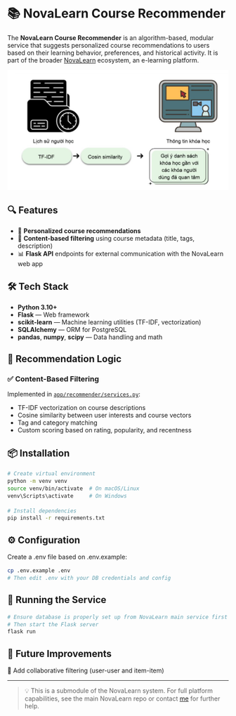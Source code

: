 # 📚 NovaLearn Course Recommender

The **NovaLearn Course Recommender** is an algorithm-based, modular service that suggests personalized course recommendations to users based on their learning behavior, preferences, and historical activity. It is part of the broader [NovaLearn](https://github.com/KhoiMaiDinh/ELearning_BE) ecosystem, an e-learning platform.

<p align="center">
  <img src="assets/banner.png" alt="NovaLearn Course Recommender" width="600"/>
</p>

## 🔍 Features

-   🎯 **Personalized course recommendations**
-   🧠 **Content-based filtering** using course metadata (title, tags, description)
-   📊 **Flask API** endpoints for external communication with the NovaLearn web app

## 🛠️ Tech Stack

-   **Python 3.10+**
-   **Flask** — Web framework
-   **scikit-learn** — Machine learning utilities (TF-IDF, vectorization)
-   **SQLAlchemy** — ORM for PostgreSQL
-   **pandas**, **numpy**, **scipy** — Data handling and math

## 🧠 Recommendation Logic

### ✅ Content-Based Filtering

Implemented in [`app/recommender/services.py`](app/recommender/services.py):

-   TF-IDF vectorization on course descriptions
-   Cosine similarity between user interests and course vectors
-   Tag and category matching
-   Custom scoring based on rating, popularity, and recentness

## 📦 Installation

```bash
# Create virtual environment
python -m venv venv
source venv/bin/activate  # On macOS/Linux
venv\Scripts\activate     # On Windows

# Install dependencies
pip install -r requirements.txt
```

## ⚙️ Configuration

Create a .env file based on .env.example:

```bash
cp .env.example .env
# Then edit .env with your DB credentials and config
```

## 🏁 Running the Service

```bash
# Ensure database is properly set up from NovaLearn main service first
# Then start the Flask server
flask run
```

## 🚀 Future Improvements

🔄 Add collaborative filtering (user-user and item-item)

---

> 💡 This is a submodule of the NovaLearn system. For full platform capabilities, see the main NovaLearn repo or contact [me](https://github.com/KhoiMaiDinh) for further help.
